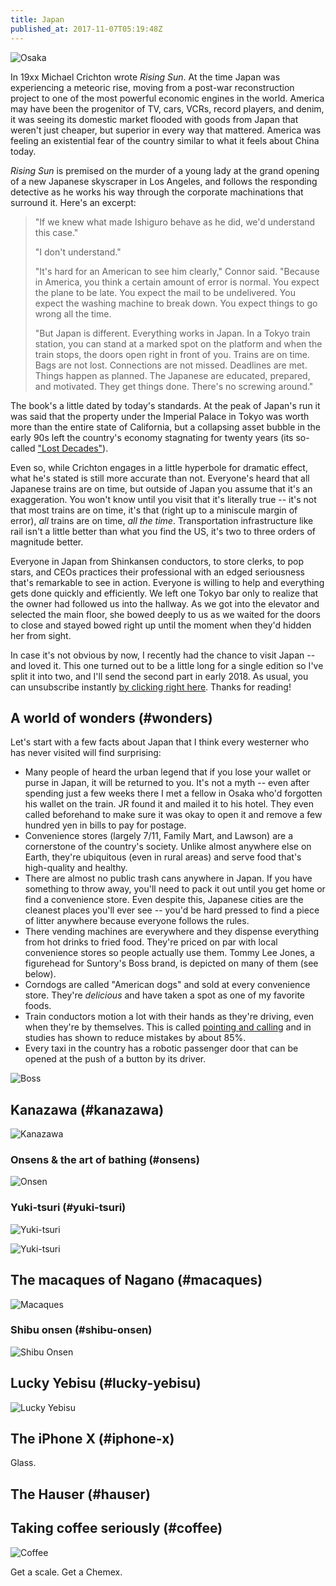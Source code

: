 ```yaml
---
title: Japan
published_at: 2017-11-07T05:19:48Z
---
```


![Osaka](/assets/passages/002-japan/osaka@2x.jpg)

In 19xx Michael Crichton wrote _Rising Sun_. At the time
Japan was experiencing a meteoric rise, moving from a
post-war reconstruction project to one of the most powerful
economic engines in the world. America may have been the
progenitor of TV, cars, VCRs, record players, and denim, it
was seeing its domestic market flooded with goods from
Japan that weren't just cheaper, but superior in every way
that mattered. America was feeling an existential fear of
the country similar to what it feels about China today.

_Rising Sun_ is premised on the murder of a young lady at
the grand opening of a new Japanese skyscraper in Los
Angeles, and follows the responding detective as he works
his way through the corporate machinations that surround
it. Here's an excerpt:

> "If we knew what made Ishiguro behave as he did, we'd
> understand this case."
>
> "I don't understand."
>
> "It's hard for an American to see him clearly," Connor
> said. "Because in America, you think a certain amount of
> error is normal. You expect the plane to be late. You
> expect the mail to be undelivered. You expect the washing
> machine to break down. You expect things to go wrong all
> the time.
>
> "But Japan is different. Everything works in Japan. In a
> Tokyo train station, you can stand at a marked spot on
> the platform and when the train stops, the doors open
> right in front of you. Trains are on time. Bags are not
> lost. Connections are not missed. Deadlines are met.
> Things happen as planned. The Japanese are educated,
> prepared, and motivated. They get things done. There's no
> screwing around."

The book's a little dated by today's standards. At the peak
of Japan's run it was said that the property under the
Imperial Palace in Tokyo was worth more than the entire
state of California, but a collapsing asset bubble in the
early 90s left the country's economy stagnating for twenty
years (its so-called ["Lost Decades"][lostdecades]).

Even so, while Crichton engages in a little hyperbole for
dramatic effect, what he's stated is still more accurate
than not. Everyone's heard that all Japanese trains are on
time, but outside of Japan you assume that it's an
exaggeration. You won't know until you visit that it's
literally true -- it's not that most trains are on time,
it's that (right up to a miniscule margin of error), _all_
trains are on time, _all the time_. Transportation
infrastructure like rail isn't a little better than what
you find the US, it's two to three orders of magnitude
better.

Everyone in Japan from Shinkansen conductors, to store
clerks, to pop stars, and CEOs practices their professional
with an edged seriousness that's remarkable to see in
action. Everyone is willing to help and everything gets
done quickly and efficiently. We left one Tokyo bar only to
realize that the owner had followed us into the hallway. As
we got into the elevator and selected the main floor, she
bowed deeply to us as we waited for the doors to close and
stayed bowed right up until the moment when they'd hidden
her from sight.

In case it's not obvious by now, I recently had the chance
to visit Japan -- and loved it. This one turned out to be a
little long for a single edition so I've split it into two,
and I'll send the second part in early 2018. As usual, you
can unsubscribe instantly [by clicking right
here][unsubscribe]. Thanks for reading!

## A world of wonders (#wonders)

Let's start with a few facts about Japan that I think every
westerner who has never visited will find surprising:

* Many people of heard the urban legend that if you lose
  your wallet or purse in Japan, it will be returned to
  you. It's not a myth -- even after spending just a few
  weeks there I met a fellow in Osaka who'd forgotten his
  wallet on the train. JR found it and mailed it to his
  hotel. They even called beforehand to make sure it was
  okay to open it and remove a few hundred yen in bills to
  pay for postage.
* Convenience stores (largely 7/11, Family Mart, and
  Lawson) are a cornerstone of the country's society.
  Unlike almost anywhere else on Earth, they're ubiquitous
  (even in rural areas) and serve food that's high-quality
  and healthy.
* There are almost no public trash cans anywhere in Japan.
  If you have something to throw away, you'll need to pack
  it out until you get home or find a convenience store.
  Even despite this, Japanese cities are the cleanest
  places you'll ever see -- you'd be hard pressed to find a
  piece of litter anywhere because everyone follows the
  rules.
* There vending machines are everywhere and they dispense
  everything from hot drinks to fried food. They're priced
  on par with local convenience stores so people actually
  use them. Tommy Lee Jones, a figurehead for Suntory's
  Boss brand, is depicted on many of them (see below).
* Corndogs are called "American dogs" and sold at every
  convenience store. They're _delicious_ and have taken a
  spot as one of my favorite foods.
* Train conductors motion a lot with their hands as they're
  driving, even when they're by themselves. This is called
  [pointing and calling][pointcall] and in studies has
  shown to reduce mistakes by about 85%.
* Every taxi in the country has a robotic passenger door
  that can be opened at the push of a button by its driver.

![Boss](/assets/passages/002-japan/boss@2x.jpg)

## Kanazawa (#kanazawa)

![Kanazawa](/assets/passages/002-japan/kanazawa@2x.jpg)

### Onsens & the art of bathing (#onsens)

![Onsen](/assets/passages/002-japan/onsen@2x.jpg)

### Yuki-tsuri (#yuki-tsuri)

![Yuki-tsuri](/assets/passages/002-japan/yuki-tsuri-1@2x.jpg)

![Yuki-tsuri](/assets/passages/002-japan/yuki-tsuri-2@2x.jpg)

## The macaques of Nagano (#macaques)

![Macaques](/assets/passages/002-japan/macaques@2x.jpg)

### Shibu onsen (#shibu-onsen)

![Shibu Onsen](/assets/passages/002-japan/shibu-onsen@2x.jpg)

## Lucky Yebisu (#lucky-yebisu)

![Lucky Yebisu](/assets/passages/002-japan/lucky-yebisu@2x.jpg)

## The iPhone X (#iphone-x)

Glass.

## The Hauser (#hauser)

## Taking coffee seriously (#coffee)

![Coffee](/assets/passages/002-japan/coffee@2x.jpg)

Get a scale. Get a Chemex.

[lostdecades]: https://en.wikipedia.org/wiki/Lost_Decade_(Japan)
[pointcall]: https://en.wikipedia.org/wiki/Pointing_and_calling
[unsubscribe]: %unsubscribe_url%
